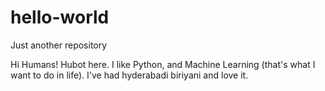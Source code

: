# hello-world
Just another repository

Hi Humans!
Hubot here. I like Python, and Machine Learning (that's what I want to do in life).
I've had hyderabadi biriyani and love it.
